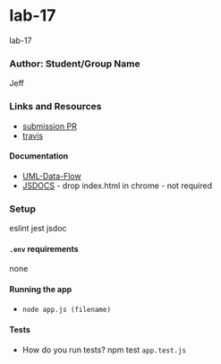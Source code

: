 # lab-17
lab-17

### Author: Student/Group Name
Jeff

### Links and Resources
* [submission PR](https://github.com/jeff-401-js/lab-17/pull/1)
* [travis](https://www.travis-ci.com/jeff-401-js/lab-17)

#### Documentation
* [UML-Data-Flow](https://photos.app.goo.gl/7NKMB8LYbjqFwka3A)
* [JSDOCS](./docs/index.html) - drop index.html in chrome - not required

### Setup
eslint
jest
jsdoc

#### `.env` requirements
none

#### Running the app
* `node app.js (filename)`

#### Tests
* How do you run tests?
npm test `app.test.js`
